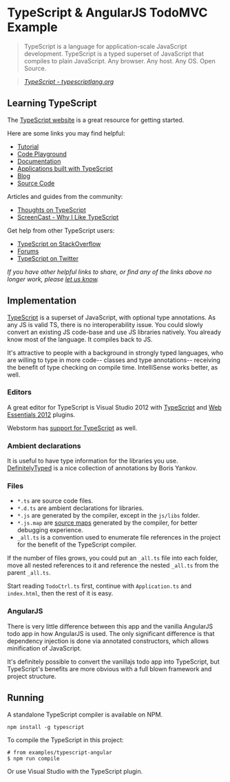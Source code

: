 # TypeScript & AngularJS TodoMVC Example

> TypeScript is a language for application-scale JavaScript development. TypeScript is a typed superset of JavaScript that compiles to plain JavaScript. Any browser. Any host. Any OS. Open Source.

> _[TypeScript - typescriptlang.org](http://typescriptlang.org)_


## Learning TypeScript

The [TypeScript website](http://typescriptlang.org) is a great resource for getting started.

Here are some links you may find helpful:

* [Tutorial](http://www.typescriptlang.org/Tutorial)
* [Code Playground](http://www.typescriptlang.org/Playground)
* [Documentation](https://github.com/Microsoft/TypeScript/wiki)
* [Applications built with TypeScript](http://www.typescriptlang.org/Samples)
* [Blog](http://blogs.msdn.com/b/typescript)
* [Source Code](https://github.com/Microsoft/TypeScript)

Articles and guides from the community:

* [Thoughts on TypeScript](http://www.nczonline.net/blog/2012/10/04/thoughts-on-typescript)
* [ScreenCast - Why I Like TypeScript](http://www.leebrimelow.com/why-i-like-typescripts)

Get help from other TypeScript users:

* [TypeScript on StackOverflow](http://stackoverflow.com/questions/tagged/typescript)
* [Forums](https://github.com/Microsoft/TypeScript/issues)
* [TypeScript on Twitter](http://twitter.com/typescriptlang)

_If you have other helpful links to share, or find any of the links above no longer work, please [let us know](https://github.com/tastejs/todomvc/issues)._


## Implementation

[TypeScript](http://typescriptlang.org) is a superset of JavaScript, with optional type annotations. As any JS is valid TS, there is no interoperability issue. You could slowly convert an existing JS code-base and use JS libraries natively. You already know most of the language. It compiles back to JS.

It's attractive to people with a background in strongly typed languages, who are willing to type in more code-- classes and type annotations-- receiving the benefit of type checking on compile time. IntelliSense works better, as well.


### Editors
A great editor for TypeScript is Visual Studio 2012 with [TypeScript](http://go.microsoft.com/fwlink/?LinkID=266563) and  [Web Essentials 2012](http://visualstudiogallery.msdn.microsoft.com/07d54d12-7133-4e15-becb-6f451ea3bea6) plugins.

Webstorm has [support for TypeScript](http://blog.jetbrains.com/webstorm/2013/11/enjoy-typescript-in-webstorm/) as well.


### Ambient declarations

It is useful to have type information for the libraries you use. [DefinitelyTyped](https://github.com/borisyankov/DefinitelyTyped) is a nice collection of annotations by Boris Yankov.


### Files

* `*.ts` are source code files.
* `*.d.ts` are ambient declarations for libraries.
* `*.js` are generated by the compiler, except in the `js/libs` folder.
* `*.js.map` are [source maps](http://www.html5rocks.com/en/tutorials/developertools/sourcemaps/) generated by the compiler, for better debugging experience.
* `_all.ts` is a convention used to enumerate file references in the project for the benefit of the TypeScript compiler.

If the number of files grows, you could put an `_all.ts` file into each folder, move all nested references to it and reference the nested `_all.ts` from the parent `_all.ts`.

Start reading `TodoCtrl.ts` first, continue with `Application.ts` and `index.html`, then the rest of it is easy.


### AngularJS

There is very little difference between this app and the vanilla AngularJS todo app in how AngularJS is used.
The only significant difference is that dependency injection is done via annotated constructors, which allows minification of JavaScript.

It's definitely possible to convert the vanillajs todo app into TypeScript, but TypeScript's benefits are more obvious with a full blown framework and project structure.


## Running

A standalone TypeScript compiler is available on NPM.

	npm install -g typescript

To compile the TypeScript in this project:

	# from examples/typescript-angular
	$ npm run compile

Or use Visual Studio with the TypeScript plugin.
